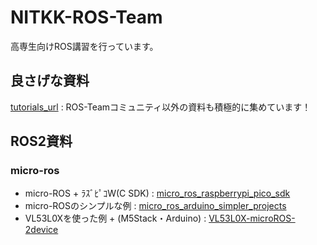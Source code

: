 # NITKK-ROS-Team

高専生向けROS講習を行っています。

## 良さげな資料

[tutorials_url](https://github.com/NITKK-ROS-Team/tutorials_url) : ROS-Teamコミュニティ以外の資料も積極的に集めています！


## ROS2資料

### micro-ros

- micro-ROS + ﾗｽﾞﾋﾟｺW(C SDK) : [micro_ros_raspberrypi_pico_sdk](https://github.com/NITKK-ROS-Team/micro_ros_raspberrypi_pico_sdk)
- micro-ROSのシンプルな例 : [micro_ros_arduino_simpler_projects](https://github.com/NITKK-ROS-Team/micro_ros_arduino_simpler_projects)
- VL53L0Xを使った例 + (M5Stack・Arduino) : [VL53L0X-microROS-2device](https://github.com/NITKK-ROS-Team/VL53L0X-microROS-2device)

